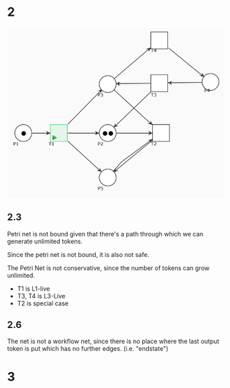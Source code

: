 # 2 
![Net_ex_2](Net_Ex_2.png)

## 2.3
Petri net is not bound given that there's a path through which we can generate unlimited tokens.

Since the petri net is not bound, it is also not safe.

The Petri Net is not conservative, since the number of tokens can grow unlimited.

- T1 is L1-live
- T3, T4 is L3-Live
- T2 is special case


## 2.6
The net is not a workflow net, since there is no place where the last output token is put which has no further edges. (i.e. "endstate")

# 3

